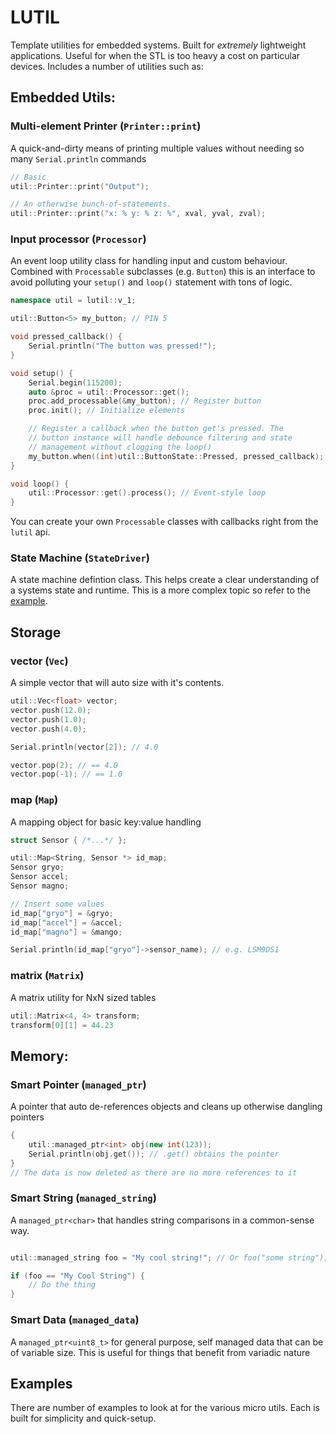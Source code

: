 # LUTIL

Template utilities for embedded systems. Built for _extremely_ lightweight applications. Useful for when the STL is too heavy a cost on particular devices. Includes a number of utilities such as:


## Embedded Utils:

### Multi-element Printer (`Printer::print`)
A quick-and-dirty means of printing multiple values without needing so many `Serial.println` commands

```cpp
// Basic
util::Printer::print("Output");

// An otherwise bunch-of-statements.
util::Printer::print("x: % y: % z: %", xval, yval, zval);
```

### Input processor (`Processor`)
An event loop utility class for handling input and custom behaviour. Combined with `Processable` subclasses (e.g. `Button`) this is an interface to avoid polluting your `setup()` and `loop()` statement with tons of logic.

```cpp
namespace util = lutil::v_1;

util::Button<5> my_button; // PIN 5

void pressed_callback() {
    Serial.println("The button was pressed!");
}

void setup() {
    Serial.begin(115200);
    auto &proc = util::Processor::get();
    proc.add_processable(&my_button); // Register button
    proc.init(); // Initialize elements

    // Register a callback when the button get's pressed. The
    // button instance will handle debounce filtering and state
    // management without clogging the loop()
    my_button.when((int)util::ButtonState::Pressed, pressed_callback);
}

void loop() {
    util::Processor::get().process(); // Event-style loop
}
```
You can create your own `Processable` classes with callbacks right from the `lutil` api.


### State Machine (`StateDriver`)
A state machine defintion class. This helps create a clear understanding of a systems state and runtime. This is a more complex topic so refer to the [example](./examples/StateMachine/StateMachine.ino).

## Storage

### vector (`Vec`)
A simple vector that will auto size with it's contents.

```cpp
util::Vec<float> vector;
vector.push(12.0);
vector.push(1.0);
vector.push(4.0);

Serial.println(vector[2]); // 4.0

vector.pop(2); // == 4.0
vector.pop(-1); // == 1.0
```

### map (`Map`)
A mapping object for basic key:value handling

```cpp
struct Sensor { /*...*/ };

util::Map<String, Sensor *> id_map;
Sensor gryo;
Sensor accel;
Sensor magno;

// Insert some values
id_map["gryo"] = &gryo;
id_map["accel"] = &accel;
id_map["magno"] = &mango;

Serial.println(id_map["gryo"]->sensor_name); // e.g. LSM9DS1
```

### matrix (`Matrix`)
A matrix utility for NxN sized tables

```cpp
util::Matrix<4, 4> transform;
transform[0][1] = 44.23
```

## Memory:

### Smart Pointer (`managed_ptr`)
A pointer that auto de-references objects and cleans up otherwise dangling pointers

```cpp
{
    util::managed_ptr<int> obj(new int(123));
    Serial.println(obj.get()); // .get() obtains the pointer
}
// The data is now deleted as there are no more references to it
```

### Smart String (`managed_string`)
A `managed_ptr<char>` that handles string comparisons in a common-sense way.

```cpp

util::managed_string foo = "My cool string!"; // Or foo("some string");

if (foo == "My Cool String") {
    // Do the thing
}
```

### Smart Data (`managed_data`)
A `managed_ptr<uint8_t>` for general purpose, self managed data that can be of variable size. This is useful for things that benefit from variadic nature


Examples
--------
There are number of examples to look at for the various micro utils. Each is built for simplicity and quick-setup.
